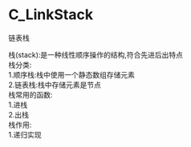 # C_LinkStack
链表栈

栈(stack):是一种线性顺序操作的结构,符合先进后出特点  
栈分类:  
1.顺序栈:栈中使用一个静态数组存储元素  
2.链表栈:栈中存储元素是节点  
栈常用的函数:  
1.进栈  
2.出栈  
栈作用:  
1.递归实现  